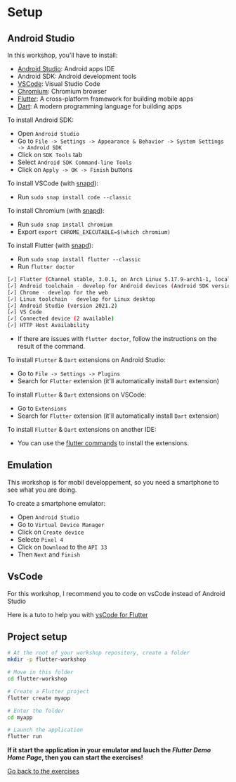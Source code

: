 # Setup

## Android Studio

In this workshop, you'll have to install:
- [Android Studio](https://developer.android.com/studio): Android apps IDE
- Android SDK: Android development tools
- [VSCode](https://code.visualstudio.com/): Visual Studio Code
- [Chromium](https://www.chromium.org/chromium-projects/): Chromium browser
- [Flutter](https://docs.flutter.dev/get-started/install/linux): A cross-platform framework for building mobile apps
- [Dart](https://dart.dev/get-dart): A modern programming language for building apps

To install Android SDK:
- Open `Android Studio`
- Go to `File -> Settings -> Appearance & Behavior -> System Settings -> Android SDK`
- Click on `SDK Tools` tab
- Select `Android SDK Command-line Tools`
- Click on `Apply -> OK -> Finish` buttons

To install VSCode (with [snapd](https://snapcraft.io/docs/installing-snapd)):
- Run `sudo snap install code --classic`

To install Chromium (with [snapd](https://snapcraft.io/docs/installing-snapd)):
- Run `sudo snap install chromium`
- Export `export CHROME_EXECUTABLE=$(which chromium)`

To install Flutter (with [snapd](https://snapcraft.io/docs/installing-snapd)):
- Run `sudo snap install flutter --classic`
- Run `flutter doctor`

```sh
[✓] Flutter (Channel stable, 3.0.1, on Arch Linux 5.17.9-arch1-1, locale en_US.UTF-8)
[✓] Android toolchain - develop for Android devices (Android SDK version 32.1.0-rc1)
[✓] Chrome - develop for the web
[✓] Linux toolchain - develop for Linux desktop
[✓] Android Studio (version 2021.2)
[✓] VS Code
[✓] Connected device (2 available)
[✓] HTTP Host Availability
```
- If there are issues with `flutter doctor`, follow the instructions on the result of the command.

To install `Flutter` & `Dart` extensions on Android Studio:
- Go to `File -> Settings -> Plugins`
- Search for `Flutter` extension (it'll automatically install `Dart` extension)

To install `Flutter` & `Dart` extensions on VSCode:
- Go to `Extensions`
- Search for `Flutter` extension (it'll automatically install `Dart` extension)

To install `Flutter` & `Dart` extensions on another IDE:
- You can use the [flutter commands](https://docs.flutter.dev/reference/flutter-cli) to install the extensions.

## Emulation

This workshop is for mobil developpement, so you need a smartphone to see what you are doing.

To create a smartphone emulator:
- Open `Android Studio`
- Go to `Virtual Device Manager`
- Click on `Create device`
- Selecte `Pixel 4`
- Click on `Download` to the `API 33`
- Then `Next` and `Finish`

## VsCode

For this workshop, I recommend you to code on vsCode instead of Android Studio

Here is a tuto to help you with [vsCode for Flutter](https://docs.flutter.dev/development/tools/vs-code)

## Project setup

```sh
# At the root of your workshop repository, create a folder
mkdir -p flutter-workshop

# Move in this folder
cd flutter-workshop

# Create a Flutter project
flutter create myapp

# Enter the folder
cd myapp

# Launch the application
flutter run
```

**If it start the application in your emulator and lauch the *Flutter Demo Home Page*, then you can start the exercises!**

[Go back to the exercises](./README.md)
